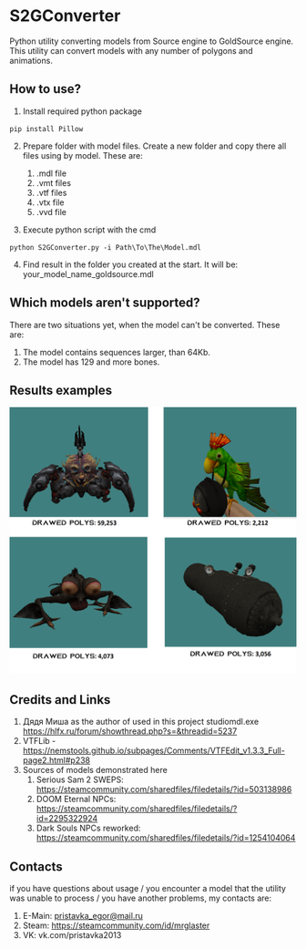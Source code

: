 # S2GConverter
Python utility converting models from Source engine to GoldSource engine. This utility can convert models with any number of polygons and animations. 


## How to use? 

1) Install required python package

```
pip install Pillow
```
2) Prepare folder with model files. Create a new folder and copy there all files using by model. These are:
    1) .mdl file
    2) .vmt files
    3) .vtf files
    4) .vtx file
    5) .vvd file
   
3) Execute python script with the cmd

```
python S2GConverter.py -i Path\To\The\Model.mdl
```
4) Find result in the folder you created at the start. It will be: your_model_name_goldsource.mdl

## Which models aren't supported?

There are two situations yet, when the model can't be converted. These are:

1) The model contains sequences larger, than 64Kb. 
2) The model has 129 and more bones. 

## Results examples

 ![alt text](examples.png)
 
 
 ## Credits and Links
 
 1) Дядя Миша as the author of used in this project studiomdl.exe https://hlfx.ru/forum/showthread.php?s=&threadid=5237
 2) VTFLib - https://nemstools.github.io/subpages/Comments/VTFEdit_v1.3.3_Full-page2.html#p238
 3) Sources of models demonstrated here
    1) Serious Sam 2 SWEPS: https://steamcommunity.com/sharedfiles/filedetails/?id=503138986
    2) DOOM Eternal NPCs: https://steamcommunity.com/sharedfiles/filedetails/?id=2295322924
    3) Dark Souls NPCs reworked: https://steamcommunity.com/sharedfiles/filedetails/?id=1254104064  

## Contacts

if you have questions about usage / you encounter a model that the utility was unable to process / you have another problems, my contacts are:

1) E-Main: pristavka_egor@mail.ru
2) Steam: https://steamcommunity.com/id/mrglaster
3) VK: vk.com/pristavka2013
